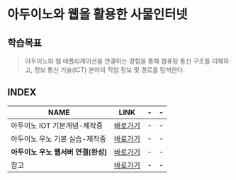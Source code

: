 # 아두이노와 웹을 활용한 사물인터넷

학습목표
---
> 아두이노와 웹 애플리케이션을 연결하는 경험을 통해 컴퓨팅 통신 구조를 이해하고, 정보 통신 기술(ICT) 분야의 직업 정보 및 경로를 탐색한다.

INDEX
---
|NAME|LINK|-|-|
|-|-|-|-|
|아두이노 IOT 기본개념-제작중|[바로가기](DOCUMENT/01_INFO)|-|-|
|아두이노 우노 기본 실습-제작중|[바로가기](DOCUMENT/02_아두이노_실습)|-|-|
|**아두이노 우노 웹서버 연결[완성]**|[바로가기](DOCUMENT/03_아두이노_웹_실습)|-|-|
|참고|[바로가기]()|-|-|

